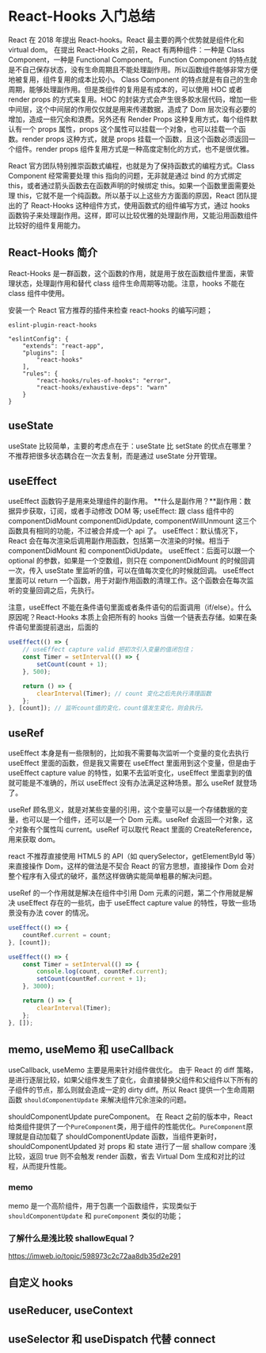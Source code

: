 # React-Hooks 入门总结

React 在 2018 年提出 React-hooks。React 最主要的两个优势就是组件化和 virtual dom。
在提出 React-Hooks 之前，React 有两种组件：一种是 Class Component，一种是 Functional Component。
Function Component 的特点就是不自己保存状态，没有生命周期且不能处理副作用。所以函数组件能够非常方便地被复用，组件复用的成本比较小。
Class Component 的特点就是有自己的生命周期，能够处理副作用。但是类组件的复用是有成本的，可以使用 HOC 或者 render props 的方式来复用。HOC 的封装方式会产生很多胶水层代码，增加一些中间层，这个中间层的作用仅仅就是用来传递数据，造成了 Dom 层次没有必要的增加，造成一些冗余和浪费。另外还有 Render Props 这种复用方式，每个组件默认有一个 props 属性，props 这个属性可以挂载一个对象，也可以挂载一个函数。render props 这种方式，就是 props 挂载一个函数，且这个函数必须返回一个组件。render props 组件复用方式是一种高度定制化的方式，也不是很优雅。

React 官方团队特别推崇函数式编程，也就是为了保持函数式的编程方式。Class Component 经常需要处理 this 指向的问题，无非就是通过 bind 的方式绑定 this，或者通过箭头函数去在函数声明的时候绑定 this。如果一个函数里面需要处理 this，它就不是一个纯函数。所以基于以上这些方方面面的原因，React 团队提出的了 React-Hooks 这种组件方式，使用函数式的组件编写方式，通过 hooks 函数钩子来处理副作用。这样，即可以比较优雅的处理副作用，又能沿用函数组件比较好的组件复用能力。

## React-Hooks 简介

React-Hooks 是一群函数，这个函数的作用，就是用于放在函数组件里面，来管理状态，处理副作用和替代 class 组件生命周期等功能。注意，hooks 不能在 class 组件中使用。

安装一个 React 官方推荐的插件来检查 react-hooks 的编写问题；

`eslint-plugin-react-hooks`

```
"eslintConfig": {
    "extends": "react-app",
    "plugins": [
        "react-hooks"
    ],
    "rules": {
        "react-hooks/rules-of-hooks": "error",
        "react-hooks/exhaustive-deps": "warn"
    }
}
```

## useState

useState 比较简单，主要的考虑点在于：useState 比 setState 的优点在哪里？不推荐把很多状态耦合在一次去复制，而是通过 useState 分开管理。

## useEffect

useEffect 函数钩子是用来处理组件的副作用。
**什么是副作用？**副作用：数据异步获取，订阅，或者手动修改 DOM 等;
useEffect: 跟 class 组件中的 componentDidMount componentDidUpdate, componentWillUnmount 这三个函数具有相同的功能，不过被合并成一个 api 了。
useEffect：默认情况下，React 会在每次渲染后调用副作用函数，包括第一次渲染的时候。相当于 componentDidMount 和 componentDidUpdate。
useEffect：后面可以跟一个 optional 的参数，如果是一个空数组，则只在 componentDidMount 的时候回调一次，传入 useState 里监听的值，可以在值每次变化的时候就回调。
useEffect 里面可以 return 一个函数，用于对副作用函数的清理工作。这个函数会在每次监听的变量回调之后，先执行。

注意，useEffect 不能在条件语句里面或者条件语句的后面调用（if/else）。什么原因呢？React-Hooks 本质上会把所有的 hooks 当做一个链表去存储。如果在条件语句里面提前退出，后面的

```js
useEffect(() => {
	// useEffect capture valid 把初次引入变量的值闭包住；
	const Timer = setInterval(() => {
		setCount(count + 1);
	}, 500);

	return () => {
		clearInterval(Timer); // count 变化之后先执行清理函数
	};
}, [count]); // 监听count值的变化，count值发生变化，则会执行。
```

## useRef

useEffect 本身是有一些限制的，比如我不需要每次监听一个变量的变化去执行 useEffect 里面的函数，但是我又需要在 useEffect 里面用到这个变量，但是由于 useEffect capture value 的特性，如果不去监听变化，useEffect 里面拿到的值就可能是不准确的，所以 useEffect 没有办法满足这种场景。那么 useRef 就登场了。

useRef 顾名思义，就是对某些变量的引用，这个变量可以是一个存储数据的变量，也可以是一个组件，还可以是一个 Dom 元素。useRef 会返回一个对象，这个对象有个属性叫 current。useRef 可以取代 React 里面的 CreateReference，用来获取 dom。

react 不推荐直接使用 HTML5 的 API（如 querySelector，getElementById 等）来直接操作 Dom，这样的做法是不契合 React 的官方思想，直接操作 Dom 会对整个程序有入侵式的破坏，虽然这样做确实能简单粗暴的解决问题。

useRef 的一个作用就是解决在组件中引用 Dom 元素的问题，第二个作用就是解决 useEffect 存在的一些坑，由于 useEffect capture value 的特性，导致一些场景没有办法 cover 的情况。

```js
useEffect(() => {
	countRef.current = count;
}, [count]);

useEffect(() => {
	const Timer = setInterval(() => {
		console.log(count, countRef.current);
		setCount(countRef.current + 1);
	}, 3000);

	return () => {
		clearInterval(Timer);
	};
}, []);
```

## memo, useMemo 和 useCallback

useCallback, useMemo 主要是用来针对组件做优化。
由于 React 的 diff 策略，是进行逐层比较，如果父组件发生了变化，会直接替换父组件和父组件以下所有的子组件的节点，那么则就会造成一定的 dirty diff。所以 React 提供一个生命周期函数 `shouldComponentUpdate` 来解决组件冗余渲染的问题。

shouldComponentUpdate pureComponent。
在 React 之前的版本中，React 给类组件提供了一个`PureComponent`类，用于组件的性能优化。`PureComponent`原理就是自动加载了 shouldComponentUpdate 函数，当组件更新时，shouldComponentUpdated 对 props 和 state 进行了一层 shallow compare 浅比较，返回 true 则不会触发 render 函数，省去 Virtual Dom 生成和对比的过程，从而提升性能。

### memo

memo 是一个高阶组件，用于包裹一个函数组件，实现类似于 `shouldComponentUpdate` 和 `pureComponent` 类似的功能；

### 了解什么是浅比较 shallowEqual？

https://imweb.io/topic/598973c2c72aa8db35d2e291

## 自定义 hooks

## useReducer, useContext

## useSelector 和 useDispatch 代替 connect
